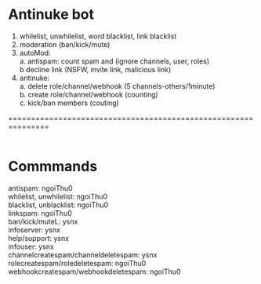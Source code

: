 # Antinuke bot
1. whilelist, unwhilelist, word blacklist, link blacklist
2. moderation (ban/kick/mute)
3. autoMod:<br>
    a. antispam: count spam and (ignore channels, user, roles)<br>
    b decline link (NSFW, invite link, malicious link)<br>
4. antinuke:<br>
    a. delete role/channel/webhook (5 channels-others/1minute)<br>
    b. create role/channel/webhook (counting)<br>
    c. kick/ban members (couting)<br>

===============================================================<br> <br>

# Commmands<br>
antispam: ngoiThu0<br>
whilelist, unwhilelist: ngoiThu0<br>
blacklist, unblacklist: ngoiThu0<br>
linkspam: ngoiThu0<br>
ban/kick/muteL: ysnx<br>
infoserver: ysnx<br>
help/support: ysnx<br>
infouser: ysnx<br>
channelcreatespam/channeldeletespam: ysnx<br>
rolecreatespam/roledeletespam: ngoiThu0<br>
webhookcreatespam/webhookdeletespam: ngoiThu0<br>
